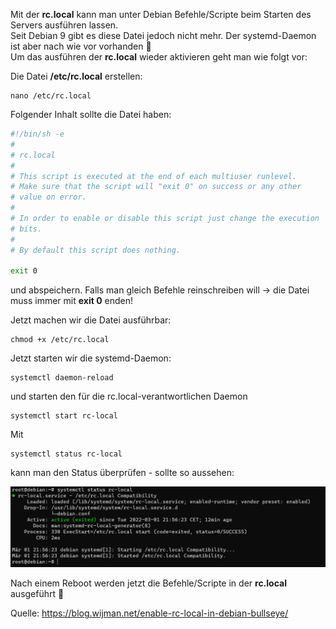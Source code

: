 Mit der **rc.local** kann man unter Debian Befehle/Scripte beim Starten des Servers ausführen lassen.   
Seit Debian 9 gibt es diese Datei jedoch nicht mehr. Der systemd-Daemon ist aber nach wie vor vorhanden 🙂  
Um das ausführen der **rc.local** wieder aktivieren geht man wie folgt vor:

Die Datei **/etc/rc.local** erstellen:

```console
nano /etc/rc.local
```

Folgender Inhalt sollte die Datei haben:

```sh
#!/bin/sh -e
#
# rc.local
#
# This script is executed at the end of each multiuser runlevel.
# Make sure that the script will "exit 0" on success or any other
# value on error.
#
# In order to enable or disable this script just change the execution
# bits.
#
# By default this script does nothing.

exit 0
```

und abspeichern. Falls man gleich Befehle reinschreiben will -> die Datei muss immer mit **exit 0** enden!

Jetzt machen wir die Datei ausführbar:

```console
chmod +x /etc/rc.local
```

Jetzt starten wir die systemd-Daemon:

```console
systemctl daemon-reload
```

und starten den für die rc.local-verantwortlichen Daemon

```console
systemctl start rc-local
```

Mit

```console
systemctl status rc-local
```

kann man den Status überprüfen - sollte so aussehen:

![rc.local status](https://github.com/friedlandreas/Guides/blob/5bcde2771b72200a81bbbefc4be794da5caa5f6b/images/rc.local-debian.PNG)

Nach einem Reboot werden jetzt die Befehle/Scripte in der **rc.local** ausgeführt 🙂

Quelle: https://blog.wijman.net/enable-rc-local-in-debian-bullseye/
